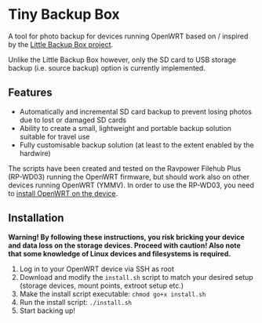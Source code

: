 # Tiny Backup Box
A tool for photo backup for devices running OpenWRT based on / inspired by the [Little Backup Box project](https://github.com/dmpop/little-backup-box/).

Unlike the Little Backup Box however, only the SD card to USB storage backup (i.e. source backup) option is currently implemented.

## Features
* Automatically and incremental SD card backup to prevent losing photos due to lost or damaged SD cards
* Ability to create a small, lightweight and portable backup solution suitable for travel use
* Fully customisable backup solution (at least to the extent enabled by the hardwire)

The scripts have been created and tested on the Ravpower Filehub Plus (RP-WD03) running the OpenWRT firmware, but should work also on other devices running OpenWRT (YMMV). In order to use the RP-WD03, you need to [install OpenWRT on the device](https://openwrt.org/toh/ravpower/rp-wd03#installation).

## Installation
**Warning! By following these instructions, you risk bricking your device and data loss on the storage devices. Proceed with caution! Also note that some knowledge of Linux devices and filesystems is required.**
1. Log in to your OpenWRT device via SSH as root
2. Download and modify the `install.sh` script to match your desired setup (storage devices, mount points, extroot setup etc.)
3. Make the install script executable: `chmod go+x install.sh`
4. Run the install script: `./install.sh`
5. Start backing up!
